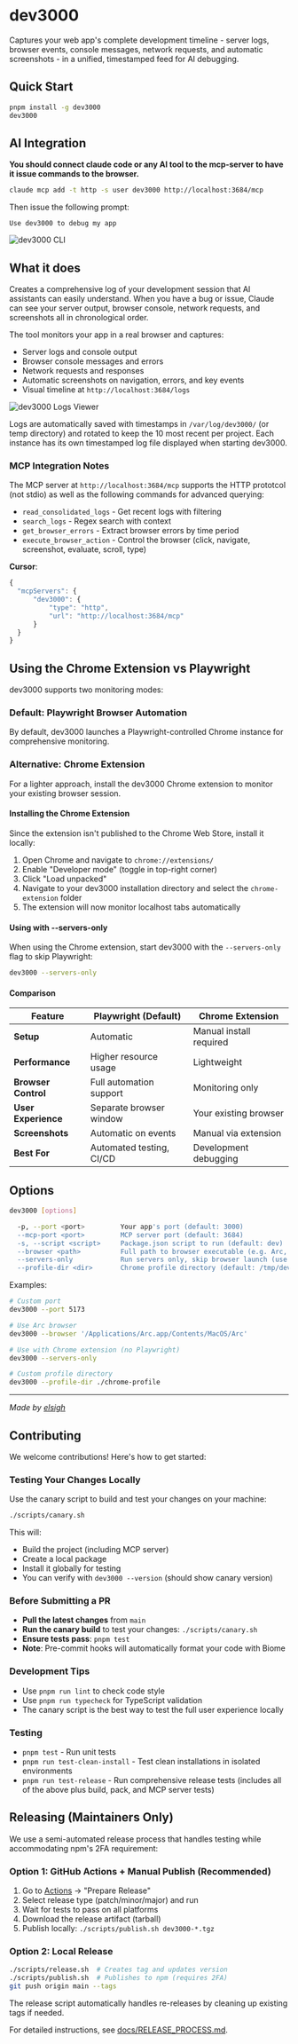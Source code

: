 # dev3000

Captures your web app's complete development timeline - server logs, browser events, console messages, network requests, and automatic screenshots - in a unified, timestamped feed for AI debugging.

## Quick Start

```bash
pnpm install -g dev3000
dev3000
```

## AI Integration

**You should connect claude code or any AI tool to the mcp-server to have it issue commands to the browser.**

```bash
claude mcp add -t http -s user dev3000 http://localhost:3684/mcp
```

Then issue the following prompt:

```
Use dev3000 to debug my app
```

![dev3000 CLI](www/public/cli.gif)

## What it does

Creates a comprehensive log of your development session that AI assistants can easily understand. When you have a bug or issue, Claude can see your server output, browser console, network requests, and screenshots all in chronological order.

The tool monitors your app in a real browser and captures:

- Server logs and console output
- Browser console messages and errors
- Network requests and responses
- Automatic screenshots on navigation, errors, and key events
- Visual timeline at `http://localhost:3684/logs`

![dev3000 Logs Viewer](logs.jpg)

Logs are automatically saved with timestamps in `/var/log/dev3000/` (or temp directory) and rotated to keep the 10 most recent per project. Each instance has its own timestamped log file displayed when starting dev3000.

### MCP Integration Notes

The MCP server at `http://localhost:3684/mcp` supports the HTTP prototcol (not stdio) as well as the following commands for advanced querying:

- `read_consolidated_logs` - Get recent logs with filtering
- `search_logs` - Regex search with context
- `get_browser_errors` - Extract browser errors by time period
- `execute_browser_action` - Control the browser (click, navigate, screenshot, evaluate, scroll, type)

**Cursor**:

```js
{
  "mcpServers": {
      "dev3000": {
          "type": "http",
          "url": "http://localhost:3684/mcp"
      }
  }
}
```

## Using the Chrome Extension vs Playwright

dev3000 supports two monitoring modes:

### Default: Playwright Browser Automation

By default, dev3000 launches a Playwright-controlled Chrome instance for comprehensive monitoring.

### Alternative: Chrome Extension

For a lighter approach, install the dev3000 Chrome extension to monitor your existing browser session.

#### Installing the Chrome Extension

Since the extension isn't published to the Chrome Web Store, install it locally:

1. Open Chrome and navigate to `chrome://extensions/`
2. Enable "Developer mode" (toggle in top-right corner)
3. Click "Load unpacked"
4. Navigate to your dev3000 installation directory and select the `chrome-extension` folder
5. The extension will now monitor localhost tabs automatically

#### Using with --servers-only

When using the Chrome extension, start dev3000 with the `--servers-only` flag to skip Playwright:

```bash
dev3000 --servers-only
```

#### Comparison

| Feature             | Playwright (Default)     | Chrome Extension        |
| ------------------- | ------------------------ | ----------------------- |
| **Setup**           | Automatic                | Manual install required |
| **Performance**     | Higher resource usage    | Lightweight             |
| **Browser Control** | Full automation support  | Monitoring only         |
| **User Experience** | Separate browser window  | Your existing browser   |
| **Screenshots**     | Automatic on events      | Manual via extension    |
| **Best For**        | Automated testing, CI/CD | Development debugging   |

## Options

```bash
dev3000 [options]

  -p, --port <port>         Your app's port (default: 3000)
  --mcp-port <port>         MCP server port (default: 3684)
  -s, --script <script>     Package.json script to run (default: dev)
  --browser <path>          Full path to browser executable (e.g. Arc, custom Chrome)
  --servers-only            Run servers only, skip browser launch (use with Chrome extension)
  --profile-dir <dir>       Chrome profile directory (default: /tmp/dev3000-chrome-profile)
```

Examples:

```bash
# Custom port
dev3000 --port 5173

# Use Arc browser
dev3000 --browser '/Applications/Arc.app/Contents/MacOS/Arc'

# Use with Chrome extension (no Playwright)
dev3000 --servers-only

# Custom profile directory
dev3000 --profile-dir ./chrome-profile
```

---

_Made by [elsigh](https://github.com/elsigh)_

## Contributing

We welcome contributions! Here's how to get started:

### Testing Your Changes Locally

Use the canary script to build and test your changes on your machine:

```bash
./scripts/canary.sh
```

This will:
- Build the project (including MCP server)
- Create a local package
- Install it globally for testing
- You can verify with `dev3000 --version` (should show canary version)

### Before Submitting a PR

- **Pull the latest changes** from `main`
- **Run the canary build** to test your changes: `./scripts/canary.sh`
- **Ensure tests pass**: `pnpm test`
- **Note**: Pre-commit hooks will automatically format your code with Biome

### Development Tips

- Use `pnpm run lint` to check code style
- Use `pnpm run typecheck` for TypeScript validation
- The canary script is the best way to test the full user experience locally

### Testing

- `pnpm test` - Run unit tests
- `pnpm run test-clean-install` - Test clean installations in isolated environments
- `pnpm run test-release` - Run comprehensive release tests (includes all of the above plus build, pack, and MCP server tests)

## Releasing (Maintainers Only)

We use a semi-automated release process that handles testing while accommodating npm's 2FA requirement:

### Option 1: GitHub Actions + Manual Publish (Recommended)

1. Go to [Actions](https://github.com/vercel-labs/dev3000/actions) → "Prepare Release"
2. Select release type (patch/minor/major) and run
3. Wait for tests to pass on all platforms
4. Download the release artifact (tarball)
5. Publish locally: `./scripts/publish.sh dev3000-*.tgz`

### Option 2: Local Release

```bash
./scripts/release.sh  # Creates tag and updates version
./scripts/publish.sh  # Publishes to npm (requires 2FA)
git push origin main --tags
```

The release script automatically handles re-releases by cleaning up existing tags if needed.

For detailed instructions, see [docs/RELEASE_PROCESS.md](docs/RELEASE_PROCESS.md).
